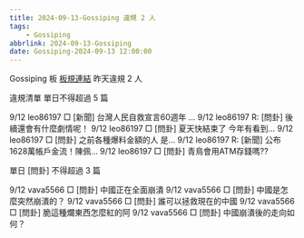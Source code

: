 ```yaml
---
title: 2024-09-13-Gossiping 違規 2 人
tags:
    - Gossiping
abbrlink: 2024-09-13-Gossiping
date: Gossiping-2024-09-13 12:00:00
---
```

Gossiping 板 [板規連結](https://www.ptt.cc/bbs/Gossiping/M.1637425085.A.07D.html)
昨天違規 2 人
<!-- more -->

違規清單
單日不得超過 5 篇

9/12 leo86197 □ [新聞] 台灣人民自救宣言60週年 …
9/12 leo86197 R: [問卦] 後續還會有什麼劇情呢！
9/12 leo86197 □ [問卦] 夏天快結束了 今年有看到…
9/12 leo86197 □ [問卦] 之前各種爆料金額的人 是…
9/12 leo86197 R: [新聞] 公布1628萬帳戶金流！陳佩…
9/12 leo86197 □ [問卦] 青鳥會用ATM存錢嗎??

單日 [問卦] 不得超過 3 篇

9/12 vava5566 □ [問卦] 中國正在全面崩潰
9/12 vava5566 □ [問卦] 中國是怎麼突然崩潰的？
9/12 vava5566 □ [問卦] 誰可以拯救現在的中國
9/12 vava5566 □ [問卦] 脆這種爛東西怎麼紅的阿
9/12 vava5566 □ [問卦] 中國崩潰後的走向如何？